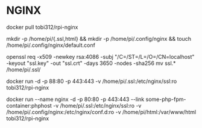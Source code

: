 # NGINX

docker pull tobi312/rpi-nginx

mkdir -p /home/pi/{.ssl,html} && mkdir -p /home/pi/.config/nginx && touch /home/pi/.config/nginx/default.conf

openssl req -x509 -newkey rsa:4086 -subj "/C=/ST=/L=/O=/CN=localhost" -keyout "ssl.key" -out "ssl.crt" -days 3650 -nodes -sha256
mv ssl.* /home/pi/.ssl/



docker run -d -p 88:80 -p 443:443 -v /home/pi/.ssl:/etc/nginx/ssl:ro tobi312/rpi-nginx












docker run --name nginx -d -p 80:80 -p 443:443 --link some-php-fpm-container:phphost -v /home/pi/.ssl:/etc/nginx/ssl:ro -v /home/pi/.config/nginx:/etc/nginx/conf.d:ro -v /home/pi/html:/var/www/html tobi312/rpi-nginx